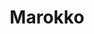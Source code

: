 ---
title: "Marokko"
introtext: "Marokko is een prachtig land in het uiterste noordwesten van Afrika. Bezoek de koningssteden Fèz, Meknès, Marrakesh en Rabat met de prachtige paleizen en de herkenbare soeks, waar het vooral in Marrakesh erg chaotisch en druk kan zijn. Maak daarna een mooie reis door de bergen richting de woestijn. Reis langs de ruige Dadès kloven en maak een stop bij het prachtige stadje Aït-Ben-Haddou, wat als filmdecor dient voor vele films en series, waaronder Game of Thrones. Maak in de Sahara een kamelentocht en overnacht in een tentenkamp midden in de woestijn. In Marokko kijk je daadwerkelijk je ogen uit!"
introimage: "https://lh3.googleusercontent.com/GAwRud8WVdtMaW7ep2Y4Lg73es1BgzEqmR7lQDegCGcXXlzjMeHMqxxjNfTxM9rCmq33uaW21k0yKOvozYRuaZ0u937F1_RQMCnwC56S0Zfy2fXCvfuniRLNYeQNgHnPVcU8Dz5cTw=w800"
surface: "447.000"
inhabitants: "35.800.000"
rate: "11,12"
valuta: "dirham"
need_to_know_text: ""
need_to_know_more_text: ""
fact_one_text: ""
fact_two_text: ""
bigmac_index: ""
images: "https://lh3.googleusercontent.com/AgzMd1R-7aVMzPiRKOLcHvNdPsgrm50L-nPUXXj8Iw8tnxp8gpqEdiLy6j7DWLADICqe0HA0G02HRont-Saj5nAQGkE_IuHV9KOCTQXtPwRPm3I24YziLATmCxQvYbWAnDmRhsEn5Q=w800|https://lh3.googleusercontent.com/yMrs-tRQda16WqNgNOxh5isGHqrnyRXUuX4LjRVS_OF6fmBJarKLdaXpFOE1jeuBDG5ADwJALRp1WkYe9Oyy1cr1EXadjWTOJgvrlgWdRdJl_zd81aA25NE8Jn1ZLPXTRqEf6ZLBCQ=w800|https://lh3.googleusercontent.com/V0sEs2fnU_vDvkUmil7zhU6U-kHQMQfeKvB33EayzG-sGsYmB4tJVEKFC77oiIXipPif-R0zkiW7Bo8IxGmubmU5h3b9r9I1-DMAoieq0cYNSm80qdSVrZo0TrTarPsFYVigBm6FEw=w800|https://lh3.googleusercontent.com/PA0L3-4qIggrNEs5vO2Tckv4Jd2DgSmH5mYkujeKHOyAmlOoM9SSi7Vpi_ezksGrMEgaKq0Od1gYZ9CxcPRZhsaNXIDo4tTd9Y8g7fgXwdiqHPY30j-1cG0DZIJGC5NamBcpyO0Z7Q=w800"
flight_button_title: "Check vluchtprijzen Marokko"
flight_button_url: "https://lt45.net/c/?si=11986&li=1528136&wi=335922&ws=&dl=transport%2Fflights%2Fnl%2Fma%2F%3Flocale%3Dnl-NL%26currency%3DEUR%26market%3DNL"
inspiration_url: "https://partner.bol.com/click/click?p=2&t=url&s=1025999&f=TXL&url=https%3A%2F%2Fwww.bol.com%2Fnl%2Ff%2Flonely-planet-morocco%2F36351186%2F&name=Morocco%2012%20LP%2C%20Lonely%20Planet"
country_code: "ma"
hotels_url: "https://www.booking.com/country/ma.nl.html?aid=1837623"
continent: "Afrika"
---